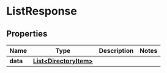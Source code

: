 

# ListResponse


## Properties

| Name | Type | Description | Notes |
|------------ | ------------- | ------------- | -------------|
|**data** | [**List&lt;DirectoryItem&gt;**](DirectoryItem.md) |  |  |



